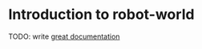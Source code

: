 # Introduction to robot-world

TODO: write [great documentation](http://jacobian.org/writing/what-to-write/)
